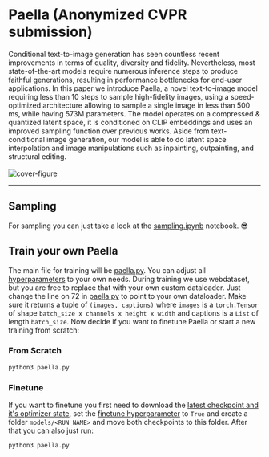 # Paella (Anonymized CVPR submission)
Conditional text-to-image generation has seen countless recent improvements in terms of quality, diversity and fidelity. Nevertheless, most state-of-the-art models require numerous inference steps to produce faithful generations, resulting in performance bottlenecks for end-user applications. In this paper we introduce Paella, a novel text-to-image model requiring less than 10 steps to sample high-fidelity images, using a speed-optimized architecture allowing to sample a single image in less than 500 ms, while having 573M parameters. The model operates on a compressed & quantized latent space, it is conditioned on CLIP embeddings and uses an improved sampling function over previous works. Aside from text-conditional image generation, our model is able to do latent space interpolation and image manipulations such as inpainting, outpainting, and structural editing.
<br>
<br>
![cover-figure](https://user-images.githubusercontent.com/117442814/201255417-8c8ca261-00c6-4526-8fc1-4bbd65b1c9d8.png)

<hr>

## Sampling
For sampling you can just take a look at the [sampling.ipynb](epic_link.com) notebook. :sunglasses:

## Train your own Paella
The main file for training will be [paella.py](paella.py). You can adjust all [hyperparameters](paella.py) to your own needs. During training we use webdataset, but you are free to replace that with your own custom dataloader. Just change the line on 72 in [paella.py](paella.py) to point to your own dataloader. Make sure it returns a tuple of ```(images, captions)``` where ```images``` is a ```torch.Tensor``` of shape ```batch_size x channels x height x width``` and captions is a ```List``` of length ```batch_size```. Now decide if you want to finetune Paella or start a new training from scratch:
### From Scratch
```
python3 paella.py
```
### Finetune
If you want to finetune you first need to download the [latest checkpoint and it's optimizer state](epic_download_link.py), set the [finetune hyperparameter](paella.py) to ```True``` and create a folder ```models/<RUN_NAME>``` and move both checkpoints to this folder. After that you can also just run:
```
python3 paella.py
```
